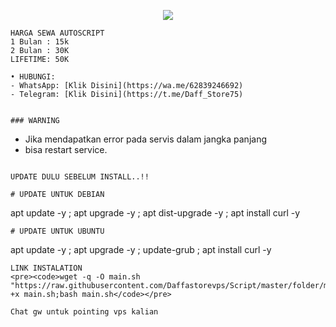 <p align="center">  
  <img src="https://readme-typing-svg.herokuapp.com?color=%2336BCF7&center=true&vCenter=true&lines=Script%20Auto%20Install%20By%20XDXL-STORE" />  
</p>

```
HARGA SEWA AUTOSCRIPT 
1 Bulan : 15k
2 Bulan : 30K
LIFETIME: 50K

• HUBUNGI:
- WhatsApp: [Klik Disini](https://wa.me/62839246692)
- Telegram: [Klik Disini](https://t.me/Daff_Store75)


### WARNING
```
- Jika mendapatkan error pada servis dalam jangka panjang
- bisa restart service.
```

UPDATE DULU SEBELUM INSTALL..!! 

# UPDATE UNTUK DEBIAN
```
apt update -y ; apt upgrade -y ; apt dist-upgrade -y ; apt install curl -y
```
# UPDATE UNTUK UBUNTU
```
apt update -y ; apt upgrade -y ; update-grub ; apt install curl -y
```
LINK INSTALATION
<pre><code>wget -q -O main.sh "https://raw.githubusercontent.com/Daffastorevps/Script/master/folder/main.sh";chmod +x main.sh;bash main.sh</code></pre>

Chat gw untuk pointing vps kalian
